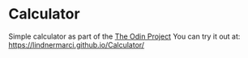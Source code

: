 # Calculator
Simple calculator as part of the <a href="https://www.theodinproject.com/courses/web-development-101/lessons/calculator?ref=lnav">The Odin Project</a> You can try it out at: https://lindnermarci.github.io/Calculator/
